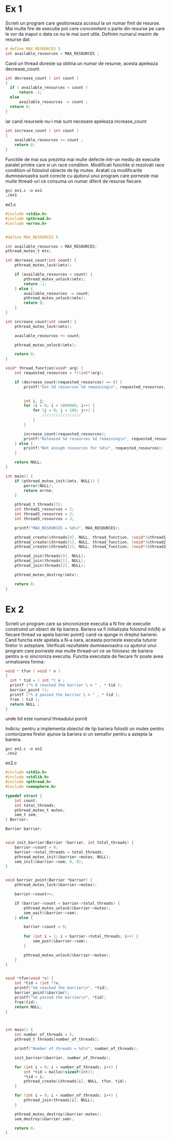 # Ex 1

Scrieti un program care gestioneaza accesul la un numar finit de resurse.
Mai multe fire de executie pot cere concomitent o parte din resurse pe care
le vor da inapoi o data ce nu le mai sunt utile. Definim numarul maxim
de resurse dat:

```c
# define MAX_RESOURCES 5
int available_resources = MAX_RESOURCES ;
```

Cand un thread doreste sa obtina un numar de resurse, acesta apeleaza
decrease_count.

```c
int decrease_count ( int count )
{
  if ( available_resources < count )
      return -1;
  else
      available_resources -= count ;
  return 0;
}
```

iar cand resursele nu-i mai sunt necesare apeleaza increase_count

```c
int increase_count ( int count )
{
    available_resources += count ;
    return 0;
}
```

Functiile de mai sus prezinta mai multe defecte intr-un mediu de executie
paralel printre care si un race condition. Modificati functiile si rezolvati
race condition-ul folosind obiecte de tip mutex. Aratati ca modificarile
dumneavoastra sunt corecte cu ajutorul unui program care porneste mai
multe thread-uri ce consuma un numar diferit de resurse fiecare.

```ssh_session
gcc ex1.c -o ex1
./ex1
```

ex1.c

```c
#include <stdio.h>
#include <pthread.h>
#include <errno.h>


#define MAX_RESOURCES 5

int available_resources = MAX_RESOURCES;
pthread_mutex_t mtx;

int decrease_count(int count) {
    pthread_mutex_lock(&mtx);

    if (available_resources < count) {
        pthread_mutex_unlock(&mtx);
        return -1;
    } else {
        available_resources -= count;
        pthread_mutex_unlock(&mtx);
        return 0;
    }
}

int increase_count(int count) {
    pthread_mutex_lock(&mtx);

    available_resources += count;

    pthread_mutex_unlock(&mtx);

    return 0;
}

void* thread_function(void* arg) {
    int requested_resources = *((int*)arg);

    if (decrease_count(requested_resources) == 0) {
        printf("Got %d resources %d remaining\n", requested_resources, available_resources);

       
        int i, j;
        for (i = 0; i < 1000000; i++) {
            for (j = 0; j < 100; j++) {
                /////////////////
            }
        }

        increase_count(requested_resources);
        printf("Released %d resources %d remaining\n", requested_resources, available_resources);
    } else {
        printf("Not enough resources for %d\n", requested_resources);
    }

    return NULL;
}

int main() {
    if (pthread_mutex_init(&mtx, NULL)) {
        perror(NULL);
        return errno;
    }

    pthread_t threads[3];
    int thread1_resources = 1;
    int thread2_resources = 2;
    int thread3_resources = 3;

    printf("MAX_RESOURCES = %d\n", MAX_RESOURCES);

    pthread_create(&threads[0], NULL, thread_function, (void*)&thread1_resources);
    pthread_create(&threads[1], NULL, thread_function, (void*)&thread2_resources);
    pthread_create(&threads[2], NULL, thread_function, (void*)&thread3_resources);

    pthread_join(threads[0], NULL);
    pthread_join(threads[1], NULL);
    pthread_join(threads[2], NULL);

    pthread_mutex_destroy(&mtx);

    return 0;
}
```


# Ex 2 

Scrieti un program care sa sincronizeze executia a N fire de executie construind un obiect de tip bariera. Bariera va fi initializata folosind init(N)
si fiecare thread va apela barrier point() cand va ajunge in dreptul barierei. Cand functia este apelata a N-a oara, aceasta porneste executia
tuturor firelor in asteptare.
Verificati rezultatele dumneavoastra cu ajutorul unui program care porneste
mai multe thread-uri ce se folosesc de bariera pentru a-si sincroniza executia.
Functia executata de fiecare fir poate avea urmatoarea forma:

```c
void * tfun ( void * v )
{
  int * tid = ( int *) v ;
  printf ("% d reached the barrier \ n " , * tid );
  barrier_point ();
  printf ("% d passed the barrier \ n " , * tid );
  free ( tid );
  return NULL ;
}
```

unde tid este numarul threadului pornit

Indiciu: pentru a implementa obiectul de tip bariera folositi un mutex
pentru contorizarea firelor ajunse la bariera si un semafor pentru a astepta
la bariera.


```ssh-session
gcc ex2.c -o ex2
./ex2
```


ex2.c

```c
#include <stdio.h>
#include <stdlib.h>
#include <pthread.h>
#include <semaphore.h>

typedef struct {
    int count;           
    int total_threads;    
    pthread_mutex_t mutex;
    sem_t sem;
} Barrier;

Barrier barrier; 


void init_barrier(Barrier *barrier, int total_threads) {
    barrier->count = 0;
    barrier->total_threads = total_threads;
    pthread_mutex_init(&barrier->mutex, NULL);
    sem_init(&barrier->sem, 0, 0);
}


void barrier_point(Barrier *barrier) {
    pthread_mutex_lock(&barrier->mutex);

    barrier->count++;

    if (barrier->count < barrier->total_threads) {
        pthread_mutex_unlock(&barrier->mutex);
        sem_wait(&barrier->sem);
    } else {

        barrier->count = 0;
	
        for (int i = 1; i < barrier->total_threads; i++) {
            sem_post(&barrier->sem);
        }

        pthread_mutex_unlock(&barrier->mutex);
    }
}


void *tfun(void *v) {
    int *tid = (int *)v;
    printf("%d reached the barrier\n", *tid);
    barrier_point(&barrier);
    printf("%d passed the barrier\n", *tid);
    free(tid);
    return NULL;
}



int main() {
    int number_of_threads = 5;
    pthread_t threads[number_of_threads];

    printf("Number of threads = %d\n", number_of_threads);

    init_barrier(&barrier, number_of_threads);

    for (int i = 0; i < number_of_threads; i++) {
        int *tid = malloc(sizeof(int));
        *tid = i;
        pthread_create(&threads[i], NULL, tfun, tid);
    }

    for (int i = 0; i < number_of_threads; i++) {
        pthread_join(threads[i], NULL);
    }

    pthread_mutex_destroy(&barrier.mutex);
    sem_destroy(&barrier.sem);

    return 0;
}

```
